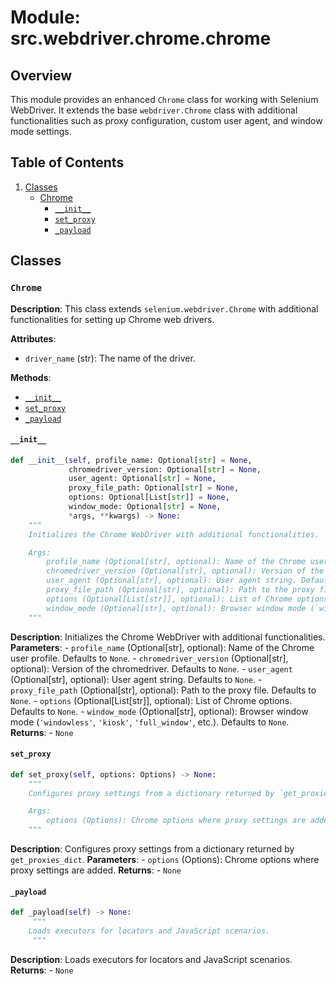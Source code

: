 # Module: src.webdriver.chrome.chrome

## Overview

This module provides an enhanced `Chrome` class for working with Selenium WebDriver. It extends the base `webdriver.Chrome` class with additional functionalities such as proxy configuration, custom user agent, and window mode settings.

## Table of Contents

1.  [Classes](#classes)
    -   [Chrome](#chrome-class)
        -   [`__init__`](#__init__)
        -   [`set_proxy`](#set_proxy)
        -   [`_payload`](#_payload)

## Classes

### `Chrome`

**Description**: This class extends `selenium.webdriver.Chrome` with additional functionalities for setting up Chrome web drivers.

**Attributes**:
- `driver_name` (str): The name of the driver.

**Methods**:
-   [`__init__`](#__init__)
-   [`set_proxy`](#set_proxy)
-   [`_payload`](#_payload)

#### `__init__`

```python
def __init__(self, profile_name: Optional[str] = None,
             chromedriver_version: Optional[str] = None,
             user_agent: Optional[str] = None,
             proxy_file_path: Optional[str] = None,
             options: Optional[List[str]] = None,
             window_mode: Optional[str] = None,
             *args, **kwargs) -> None:
    """
    Initializes the Chrome WebDriver with additional functionalities.

    Args:
        profile_name (Optional[str], optional): Name of the Chrome user profile. Defaults to None.
        chromedriver_version (Optional[str], optional): Version of the chromedriver. Defaults to None.
        user_agent (Optional[str], optional): User agent string. Defaults to None.
        proxy_file_path (Optional[str], optional): Path to the proxy file. Defaults to None.
        options (Optional[List[str]], optional): List of Chrome options. Defaults to None.
        window_mode (Optional[str], optional): Browser window mode (`windowless`, `kiosk`, `full_window`, etc.). Defaults to None.
    """
```
**Description**: Initializes the Chrome WebDriver with additional functionalities.
**Parameters**:
    - `profile_name` (Optional[str], optional): Name of the Chrome user profile. Defaults to `None`.
    - `chromedriver_version` (Optional[str], optional): Version of the chromedriver. Defaults to `None`.
    - `user_agent` (Optional[str], optional): User agent string. Defaults to `None`.
    -  `proxy_file_path` (Optional[str], optional): Path to the proxy file. Defaults to `None`.
    -   `options` (Optional[List[str]], optional): List of Chrome options. Defaults to `None`.
    -  `window_mode` (Optional[str], optional): Browser window mode (`'windowless'`, `'kiosk'`, `'full_window'`, etc.). Defaults to `None`.
**Returns**:
    - `None`

#### `set_proxy`

```python
def set_proxy(self, options: Options) -> None:
    """
    Configures proxy settings from a dictionary returned by `get_proxies_dict`.

    Args:
        options (Options): Chrome options where proxy settings are added.
    """
```
**Description**: Configures proxy settings from a dictionary returned by `get_proxies_dict`.
**Parameters**:
    -  `options` (Options): Chrome options where proxy settings are added.
**Returns**:
    - `None`

#### `_payload`

```python
def _payload(self) -> None:
     """
    Loads executors for locators and JavaScript scenarios.
     """
```
**Description**: Loads executors for locators and JavaScript scenarios.
**Returns**:
    - `None`